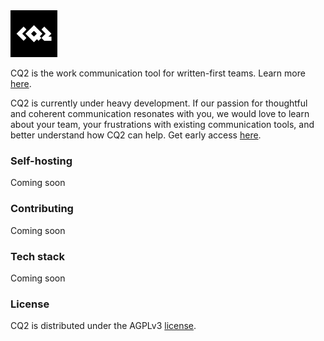<img src="./public/logos/cq2-square-white-black.png" alt="CQ2 logo" width="75"/>

<br/>

CQ2 is the work communication tool for written-first teams. Learn more [here](https://cq2.co).

CQ2 is currently under heavy development. If our passion for thoughtful and coherent communication resonates with you, we would love to learn about your team, your frustrations with existing communication tools, and better understand how CQ2 can help. Get early access [here](https://tally.so/r/nGdzAO).

### Self-hosting

Coming soon

### Contributing

Coming soon

### Tech stack

Coming soon

### License

CQ2 is distributed under the AGPLv3 [license](https://github.com/cq2-co/cq2/blob/main/LICENSE).

